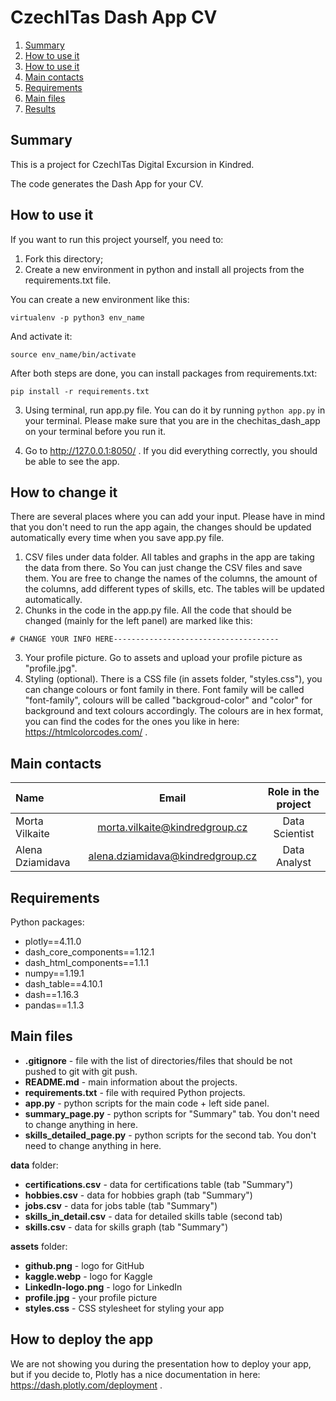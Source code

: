 # CzechITas Dash App CV

1. [Summary](#summary)
2. [How to use it](#how-to-use-it)
3. [How to use it](#how-to-change-it)
4. [Main contacts](#main-contacts)
5. [Requirements](#requirements)
6. [Main files](#main-files)
7. [Results](#how-to-deploy-the-app)

## Summary

This is a project for CzechITas Digital Excursion in Kindred.

The code generates the Dash App for your CV.

## How to use it

If you want to run this project yourself, you need to:

1. Fork this directory;
2. Create a new environment in python and install all projects from the requirements.txt file.

You can create a new environment like this:

  `virtualenv -p python3 env_name`

  And activate it:

  `source env_name/bin/activate`

  After both steps are done, you can install packages from requirements.txt:

`pip install -r requirements.txt`

3. Using terminal, run app.py file. You can do it by running `python app.py` in your
terminal. Please make sure that you are in the chechitas_dash_app on your terminal before you run it.

4. Go to http://127.0.0.1:8050/ . If you did everything correctly, you should be able to see the app.

## How to change it

There are several places where you can add your input. Please have in mind that you don't need to run the app again,
the changes should be updated automatically every time when you save app.py file.

1. CSV files under data folder. All tables and graphs in the app are taking the data from there. So
You can just change the CSV files and save them. You are free to change the names of the columns,
the amount of the columns, add different types of skills, etc. The tables will be updated automatically.
2. Chunks in the code in the app.py file. All the code that should be changed (mainly for the left panel)
are marked like this:

`# CHANGE YOUR INFO HERE-------------------------------------`

3. Your profile picture. Go to assets and upload your profile picture as "profile.jpg".
4. Styling (optional). There is a CSS file (in assets folder, "styles.css"), you can change
colours or font family in there. Font family will be called "font-family", colours will be called
"backgroud-color" and "color" for background and text colours accordingly. The colours are in hex format,
you can find the codes for the ones you like in here: https://htmlcolorcodes.com/ .

## Main contacts

| Name | Email  | Role in the project |
| :--- | :---: | :---: |
| Morta Vilkaite | morta.vilkaite@kindredgroup.cz | Data Scientist |
| Alena Dziamidava | alena.dziamidava@kindredgroup.cz | Data Analyst |

## Requirements

Python packages:
- plotly==4.11.0
- dash_core_components==1.12.1
- dash_html_components==1.1.1
- numpy==1.19.1
- dash_table==4.10.1
- dash==1.16.3
- pandas==1.1.3

## Main files

- **.gitignore** - file with the list of directories/files that should be not pushed to git with git push.
- **README.md** - main information about the projects.
- **requirements.txt** - file with required Python projects.
- **app.py** -  python scripts for the main code + left side panel.
- **summary_page.py** - python scripts for "Summary" tab. You don't need to change anything in here.
- **skills_detailed_page.py** - python scripts for the second tab. You don't need to change anything in here.

**data** folder:

- **certifications.csv** - data for certifications table (tab "Summary")
- **hobbies.csv** - data for hobbies graph (tab "Summary")
- **jobs.csv** - data for jobs table (tab "Summary")
- **skills_in_detail.csv** - data for detailed skills table (second tab)
- **skills.csv** - data for skills graph (tab "Summary")

**assets** folder:

- **github.png** - logo for GitHub
- **kaggle.webp** - logo for Kaggle
- **LinkedIn-logo.png** - logo for LinkedIn
- **profile.jpg** - your profile picture
- **styles.css** - CSS stylesheet for styling your app


## How to deploy the app

We are not showing you during the presentation how to deploy your app, but if you decide to,
Plotly has a nice documentation in here: https://dash.plotly.com/deployment .
